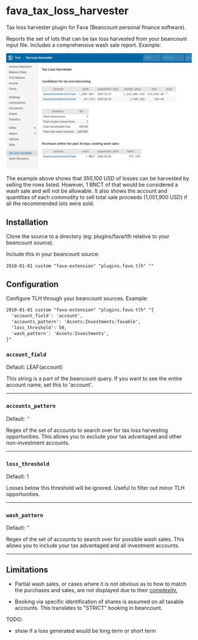 # fava_tax_loss_harvester
Tax loss harvester plugin for Fava (Beancount personal finance software).

Reports the set of lots that can be tax loss harvested from your beancount input file.
Includes a comprehensive wash sale report. Example:

![TLH screenshot](./readme-screenshot.png)

The example above shows that 350,100 USD of losses can be harvested by selling the rows
listed. However, 1 BNCT of that would be considered a wash sale and will not be
allowable. It also shows the account and quantities of each commodity to sell total sale
proceeds (1,051,900 USD) if all the recommended lots were sold.




## Installation
Clone the source to a directory (eg: plugins/fava/tlh relative to your beancount
source).

Include this in your beancount source:

```2010-01-01 custom "fava-extension" "plugins.fava.tlh" ""```

## Configuration

Configure TLH through your beancount sources. Example:

```
2010-01-01 custom "fava-extension" "plugins.fava.tlh" "{
  'account_field': 'account',
  'accounts_pattern': 'Assets:Investments:Taxable',
  'loss_threshold': 50,
  'wash_pattern': 'Assets:Investments',
}"
```

### `account_field`
Default: LEAF(account)

This string is a part of the beancount query. If you want to see the entire account
name, set this to 'account'.

---

### `accounts_pattern`
Default: ''

Regex of the set of accounts to search over for tax loss harvesting opportunities.
This allows you to exclude your tax advantaged and other non-investment accounts.

---

### `loss_threshold`
Default: 1

Losses below this threshold will be ignored. Useful to filter out minor TLH
opportunities.

---

### `wash_pattern`
Default: ''

Regex of the set of accounts to search over for possible wash sales. This allows you to
include your tax advantaged and all investment accounts.

---

## Limitations

- Partial wash sales, or cases where it is not obvious as to how to match the purchases
  and sales, are not displayed due to their
  [complexity.](https://fairmark.com/investment-taxation/capital-gain/wash/wash-sale-matching-rules/)

- Booking via specific identification of shares is assumed on all taxable accounts. This
  translates to "STRICT" booking in beancount.


TODO:
- show if a loss generated would be long term or short term
